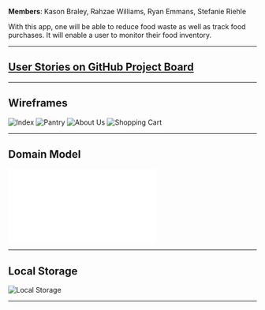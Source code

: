 **Members**: Kason Braley, Rahzae Williams, Ryan Emmans, Stefanie Riehle

With this app, one will be able to reduce food waste as well as track food purchases. It will enable a user to monitor their food inventory.
***
## [**User Stories on GitHub Project Board**](https://github.com/Loki-Code201/PantryPal/projects/1)
***
## **Wireframes**
![Index](./resources/index.JPG)
![Pantry](./resources/pantry_chart.JPG)
![About Us](./resources/about_us.JPG)
![Shopping Cart](./resources/shopping_cart.JPG)
***
## **Domain Model**
![Domain Model](./resources/domainModel.pdf)
***
## **Local Storage**
![Local Storage](./resources/local_storage.JPG)
***
